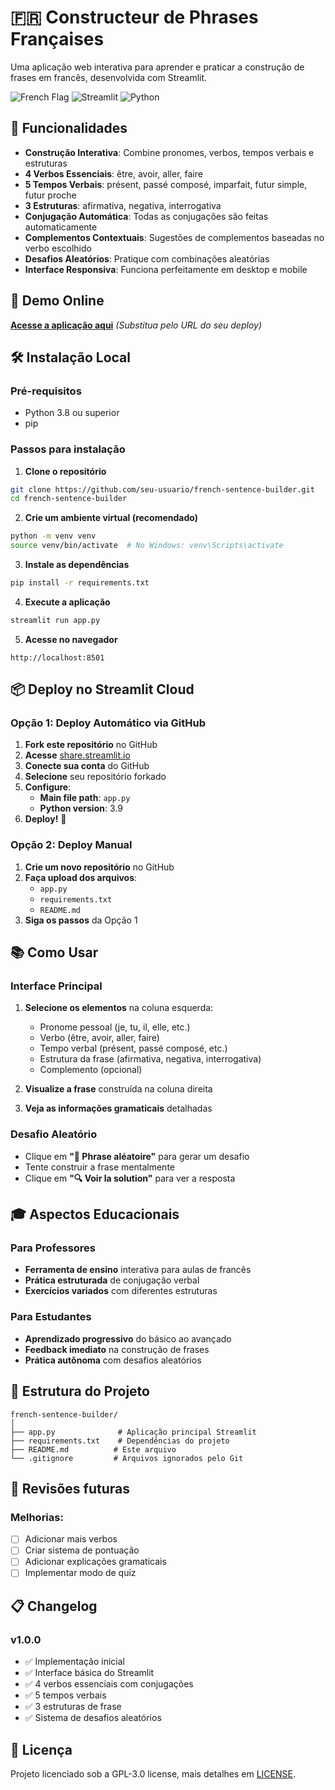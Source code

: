 # 🇫🇷 Constructeur de Phrases Françaises

Uma aplicação web interativa para aprender e praticar a construção de frases em francês, desenvolvida com Streamlit.

![French Flag](https://img.shields.io/badge/Français-🇫🇷-blue)
![Streamlit](https://img.shields.io/badge/Streamlit-FF4B4B?logo=streamlit&logoColor=white)
![Python](https://img.shields.io/badge/Python-3.8+-3776AB?logo=python&logoColor=white)

## 🎯 Funcionalidades

- **Construção Interativa**: Combine pronomes, verbos, tempos verbais e estruturas
- **4 Verbos Essenciais**: être, avoir, aller, faire
- **5 Tempos Verbais**: présent, passé composé, imparfait, futur simple, futur proche
- **3 Estruturas**: afirmativa, negativa, interrogativa
- **Conjugação Automática**: Todas as conjugações são feitas automaticamente
- **Complementos Contextuais**: Sugestões de complementos baseadas no verbo escolhido
- **Desafios Aleatórios**: Pratique com combinações aleatórias
- **Interface Responsiva**: Funciona perfeitamente em desktop e mobile

## 🚀 Demo Online

[**Acesse a aplicação aqui**](https://your-app-url.streamlit.app) *(Substitua pelo URL do seu deploy)*

## 🛠️ Instalação Local

### Pré-requisitos
- Python 3.8 ou superior
- pip

### Passos para instalação

1. **Clone o repositório**
```bash
git clone https://github.com/seu-usuario/french-sentence-builder.git
cd french-sentence-builder
```

2. **Crie um ambiente virtual (recomendado)**
```bash
python -m venv venv
source venv/bin/activate  # No Windows: venv\Scripts\activate
```

3. **Instale as dependências**
```bash
pip install -r requirements.txt
```

4. **Execute a aplicação**
```bash
streamlit run app.py
```

5. **Acesse no navegador**
```
http://localhost:8501
```

## 📦 Deploy no Streamlit Cloud

### Opção 1: Deploy Automático via GitHub

1. **Fork este repositório** no GitHub
2. **Acesse** [share.streamlit.io](https://share.streamlit.io)
3. **Conecte sua conta** do GitHub
4. **Selecione** seu repositório forkado
5. **Configure**:
   - **Main file path**: `app.py`
   - **Python version**: 3.9
6. **Deploy!** 🚀

### Opção 2: Deploy Manual

1. **Crie um novo repositório** no GitHub
2. **Faça upload dos arquivos**:
   - `app.py`
   - `requirements.txt`
   - `README.md`
3. **Siga os passos** da Opção 1

## 📚 Como Usar

### Interface Principal
1. **Selecione os elementos** na coluna esquerda:
   - Pronome pessoal (je, tu, il, elle, etc.)
   - Verbo (être, avoir, aller, faire)
   - Tempo verbal (présent, passé composé, etc.)
   - Estrutura da frase (afirmativa, negativa, interrogativa)
   - Complemento (opcional)

2. **Visualize a frase** construída na coluna direita
3. **Veja as informações gramaticais** detalhadas

### Desafio Aleatório
- Clique em **"🎲 Phrase aléatoire"** para gerar um desafio
- Tente construir a frase mentalmente
- Clique em **"🔍 Voir la solution"** para ver a resposta

## 🎓 Aspectos Educacionais

### Para Professores
- **Ferramenta de ensino** interativa para aulas de francês
- **Prática estruturada** de conjugação verbal
- **Exercícios variados** com diferentes estruturas

### Para Estudantes
- **Aprendizado progressivo** do básico ao avançado
- **Feedback imediato** na construção de frases
- **Prática autônoma** com desafios aleatórios

## 🔧 Estrutura do Projeto

```
french-sentence-builder/
│
├── app.py              # Aplicação principal Streamlit
├── requirements.txt    # Dependências do projeto
├── README.md          # Este arquivo
└── .gitignore         # Arquivos ignorados pelo Git
```

## 🤝 Revisões futuras

### Melhorias:
- [ ] Adicionar mais verbos
- [ ] Criar sistema de pontuação
- [ ] Adicionar explicações gramaticais
- [ ] Implementar modo de quiz

## 📋 Changelog

### v1.0.0
- ✅ Implementação inicial
- ✅ Interface básica do Streamlit
- ✅ 4 verbos essenciais com conjugações
- ✅ 5 tempos verbais
- ✅ 3 estruturas de frase
- ✅ Sistema de desafios aleatórios

## 📄 Licença

Projeto licenciado sob a GPL-3.0 license, mais detalhes em [LICENSE](LICENSE).
